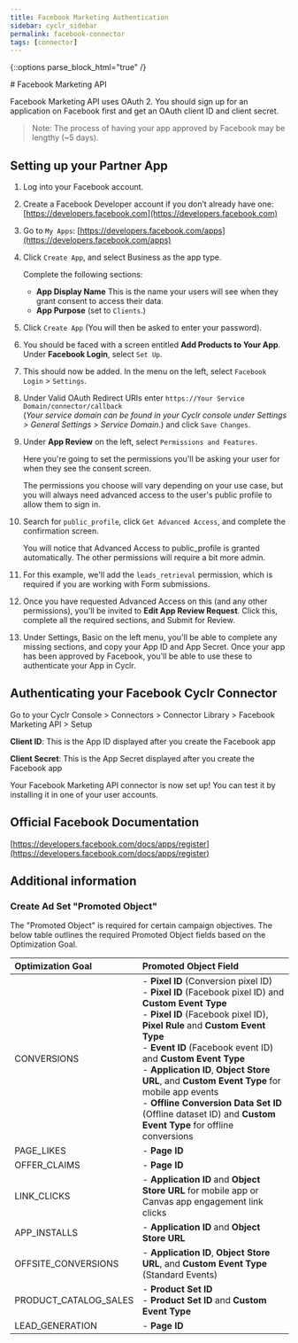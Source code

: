 ```yaml
---
title: Facebook Marketing Authentication
sidebar: cyclr_sidebar
permalink: facebook-connector
tags: [connector]
---
```

{::options parse_block_html="true" /}
<section class="card">
# Facebook Marketing API

Facebook Marketing API uses OAuth 2. You should sign up for an application on Facebook first and get an OAuth client ID and client secret.

> Note: The process of having your app approved by Facebook may be lengthy (~5 days).

Setting up your Partner App
-------------
1. Log into your Facebook account.
2. Create a Facebook Developer account if you don’t already have one: [https://developers.facebook.com](https://developers.facebook.com)
3. Go to ``My Apps``: [https://developers.facebook.com/apps](https://developers.facebook.com/apps)
4. Click ``Create App``, and select Business as the app type.

    Complete the following sections:

    * **App Display Name** This is the name your users will see when they grant consent to access their data.
    * **App Purpose** (set to ``Clients``.)

5. Click ``Create App`` (You will then be asked to enter your password).
6. You should be faced with a screen entitled **Add Products to Your App**. Under **Facebook Login**, select ``Set Up``.
7. This should now be added.  In the menu on the left, select ``Facebook Login`` > ``Settings``.
8. Under Valid OAuth Redirect URIs enter ``https://Your Service Domain/connector/callback``<br>
(_Your service domain can be found in your Cyclr console under Settings > General Settings > Service Domain._) and click ``Save Changes``.
9. Under **App Review** on the left, select ``Permissions and Features``.

    Here you're going to set the permissions you'll be asking your user for when they see the consent screen.  

    The permissions you choose will vary depending on your use case, but you will always need advanced access to the user's public profile to allow them to sign in.  

10. Search for ``public_profile``, click ``Get Advanced Access``, and complete the confirmation screen.

    You will notice that Advanced Access to public_profile is granted automatically.  The other permissions will require a bit more admin.

11. For this example, we'll add the ``leads_retrieval`` permission, which is required if you are working with Form submissions.

12. Once you have requested Advanced Access on this (and any other permissions), you'll be invited to **Edit App Review Request**. Click this, complete all the required sections, and Submit for Review.

13. Under Settings, Basic on the left menu, you'll be able to complete any missing sections, and copy your App ID and App Secret.  Once your app has been approved by Facebook, you'll be able to use these to authenticate your App in Cyclr.

Authenticating your Facebook Cyclr Connector
--------------

Go to your Cyclr Console > Connectors > Connector Library > Facebook Marketing API > Setup

**Client ID**: This is the App ID displayed after you create the Facebook app

**Client Secret**: This is the App Secret displayed after you create the Facebook app


Your Facebook Marketing API connector is now set up! You can test it by installing it in one of your user accounts.

Official Facebook Documentation
---------
[https://developers.facebook.com/docs/apps/register](https://developers.facebook.com/docs/apps/register)


</section>
<section class="card">

## Additional information

### Create Ad Set "Promoted Object"

The "Promoted Object" is required for certain campaign objectives. The below table outlines the required Promoted Object fields based on the Optimization Goal.

| Optimization Goal     | Promoted Object Field |
| :-------------------- | :-------------------- |
| CONVERSIONS           | - **Pixel ID** (Conversion pixel ID)<br/>- **Pixel ID** (Facebook pixel ID) and **Custom Event Type**<br/>- **Pixel ID** (Facebook pixel ID), **Pixel Rule** and **Custom Event Type**<br/>- **Event ID** (Facebook event ID) and **Custom Event Type**<br/>- **Application ID**, **Object Store URL**, and **Custom Event Type** for mobile app events<br/>- **Offline Conversion Data Set ID** (Offline dataset ID) and **Custom Event Type** for offline conversions |
| PAGE_LIKES            | - **Page ID** |
| OFFER_CLAIMS          | - **Page ID** |
| LINK_CLICKS           | - **Application ID** and **Object Store URL** for mobile app or Canvas app engagement link clicks |
| APP_INSTALLS          | - **Application ID** and **Object Store URL** |
| OFFSITE_CONVERSIONS   | - **Application ID**, **Object Store URL**, and **Custom Event Type** (Standard Events) |
| PRODUCT_CATALOG_SALES | - **Product Set ID**<br/>- **Product Set ID** and **Custom Event Type** |
| LEAD_GENERATION       | - **Page ID** |

</section>
